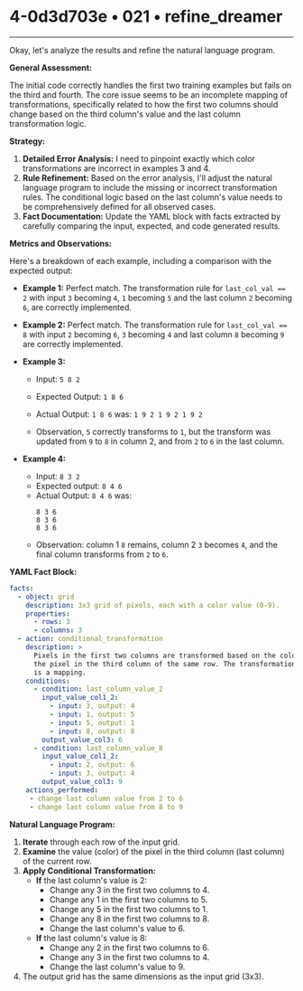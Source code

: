 # 4-0d3d703e • 021 • refine_dreamer

---
Okay, let's analyze the results and refine the natural language program.

**General Assessment:**

The initial code correctly handles the first two training examples but fails on the third and fourth. The core issue seems to be an incomplete mapping of transformations, specifically related to how the first two columns should change based on the third column's value and the last column transformation logic.

**Strategy:**

1.  **Detailed Error Analysis:** I need to pinpoint exactly which color transformations are incorrect in examples 3 and 4.
2.  **Rule Refinement:** Based on the error analysis, I'll adjust the natural language program to include the missing or incorrect transformation rules. The conditional logic based on the last column's value needs to be comprehensively defined for all observed cases.
3.  **Fact Documentation:** Update the YAML block with facts extracted by carefully comparing the input, expected, and code generated results.

**Metrics and Observations:**

Here's a breakdown of each example, including a comparison with the expected output:

*   **Example 1:** Perfect match. The transformation rule for `last_col_val == 2` with input `3` becoming `4`, `1` becoming `5` and the last column `2` becoming `6`, are correctly implemented.

*   **Example 2:** Perfect match. The transformation rule for `last_col_val == 8` with input `2` becoming `6`, `3` becoming `4` and last column `8` becoming `9` are correctly implemented.

*   **Example 3:**
    *   Input: `5 8 2`
    *   Expected Output: `1 8 6`
    *   Actual Output: `1 8 6`
        was:
             ```
            1 9 2
            1 9 2
            1 9 2
            ```

    *   Observation, `5` correctly transforms to `1`, but the transform was updated from `9` to `8` in column 2, and from `2` to `6` in the last column.

*   **Example 4:**
    *   Input: `8 3 2`
    *   Expected output: `8 4 6`
    *   Actual Output:   `8 4 6`
        was:
        ```
        8 3 6
        8 3 6
        8 3 6
        ```
    *   Observation: column 1 `8` remains, column 2 `3` becomes `4`, and the final column transforms from `2` to `6`.

**YAML Fact Block:**

```yaml
facts:
  - object: grid
    description: 3x3 grid of pixels, each with a color value (0-9).
    properties:
      - rows: 3
      - columns: 3
  - action: conditional_transformation
    description: >
      Pixels in the first two columns are transformed based on the color of
      the pixel in the third column of the same row. The transformation rule
      is a mapping.
    conditions:
      - condition: last_column_value_2
        input_value_col1_2:
          - input: 3, output: 4
          - input: 1, output: 5
          - input: 5, output: 1
          - input: 8, output: 8
        output_value_col3: 6
      - condition: last_column_value_8
        input_value_col1_2:
          - input: 2, output: 6
          - input: 3, output: 4
        output_value_col3: 9
    actions_performed:
     - change last column value from 2 to 6
     - change last column value from 8 to 9

```

**Natural Language Program:**

1.  **Iterate** through each row of the input grid.
2.  **Examine** the value (color) of the pixel in the third column (last column) of the current row.
3.  **Apply Conditional Transformation:**
    *   **If** the last column's value is 2:
        *   Change any 3 in the first two columns to 4.
        *   Change any 1 in the first two columns to 5.
        *   Change any 5 in the first two columns to 1.
        *   Change any 8 in the first two columns to 8.
        *   Change the last column's value to 6.
    *   **If** the last column's value is 8:
        *   Change any 2 in the first two columns to 6.
        *   Change any 3 in the first two columns to 4.
        *   Change the last column's value to 9.
4.  The output grid has the same dimensions as the input grid (3x3).


